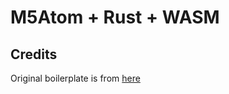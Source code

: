 # M5Atom + Rust + WASM

## Credits

Original boilerplate is from [here](https://github.com/wasm3/wasm3-arduino/tree/master/examples_pio/Wasm_Advanced)
